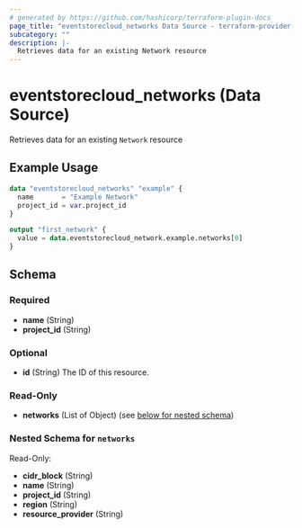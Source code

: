 ```yaml
---
# generated by https://github.com/hashicorp/terraform-plugin-docs
page_title: "eventstorecloud_networks Data Source - terraform-provider-eventstorecloud"
subcategory: ""
description: |-
  Retrieves data for an existing Network resource
---
```


# eventstorecloud_networks (Data Source)

Retrieves data for an existing `Network` resource

## Example Usage

```terraform
data "eventstorecloud_networks" "example" {
  name       = "Example Network"
  project_id = var.project_id
}

output "first_network" {
  value = data.eventstorecloud_network.example.networks[0]
}
```

<!-- schema generated by tfplugindocs -->
## Schema

### Required

- **name** (String)
- **project_id** (String)

### Optional

- **id** (String) The ID of this resource.

### Read-Only

- **networks** (List of Object) (see [below for nested schema](#nestedatt--networks))

<a id="nestedatt--networks"></a>
### Nested Schema for `networks`

Read-Only:

- **cidr_block** (String)
- **name** (String)
- **project_id** (String)
- **region** (String)
- **resource_provider** (String)


